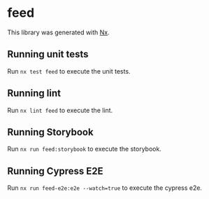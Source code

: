 # feed

This library was generated with [Nx](https://nx.dev).

## Running unit tests

Run `nx test feed` to execute the unit tests.

## Running lint

Run `nx lint feed` to execute the lint.

## Running Storybook

Run `nx run feed:storybook` to execute the storybook.

## Running Cypress E2E

Run `nx run feed-e2e:e2e --watch=true` to execute the cypress e2e.
